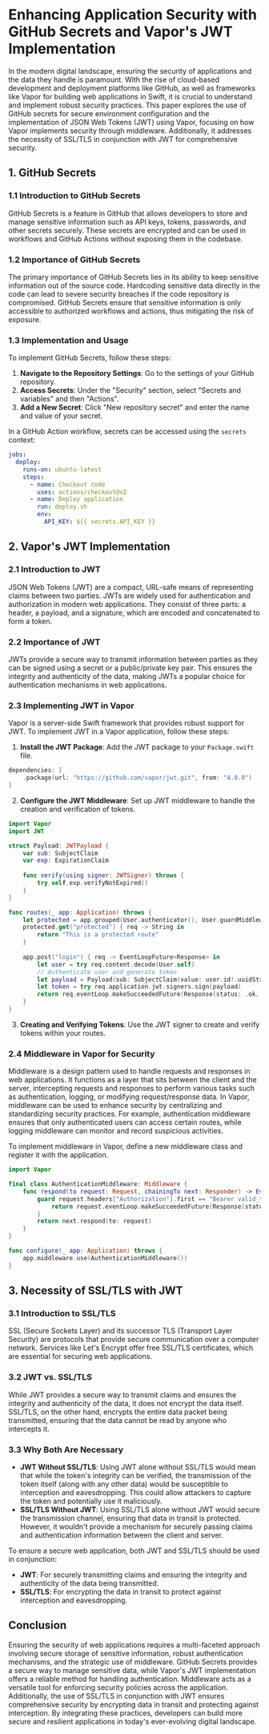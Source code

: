 # Enhancing Application Security with GitHub Secrets and Vapor's JWT Implementation

In the modern digital landscape, ensuring the security of applications and the data they handle is paramount. With the rise of cloud-based development and deployment platforms like GitHub, as well as frameworks like Vapor for building web applications in Swift, it is crucial to understand and implement robust security practices. This paper explores the use of GitHub secrets for secure environment configuration and the implementation of JSON Web Tokens (JWT) using Vapor, focusing on how Vapor implements security through middleware. Additionally, it addresses the necessity of SSL/TLS in conjunction with JWT for comprehensive security.

## 1. GitHub Secrets

### 1.1 Introduction to GitHub Secrets

GitHub Secrets is a feature in GitHub that allows developers to store and manage sensitive information such as API keys, tokens, passwords, and other secrets securely. These secrets are encrypted and can be used in workflows and GitHub Actions without exposing them in the codebase.

### 1.2 Importance of GitHub Secrets

The primary importance of GitHub Secrets lies in its ability to keep sensitive information out of the source code. Hardcoding sensitive data directly in the code can lead to severe security breaches if the code repository is compromised. GitHub Secrets ensure that sensitive information is only accessible to authorized workflows and actions, thus mitigating the risk of exposure.

### 1.3 Implementation and Usage

To implement GitHub Secrets, follow these steps:
1. **Navigate to the Repository Settings**: Go to the settings of your GitHub repository.
2. **Access Secrets**: Under the "Security" section, select "Secrets and variables" and then "Actions".
3. **Add a New Secret**: Click "New repository secret" and enter the name and value of your secret.

In a GitHub Action workflow, secrets can be accessed using the `secrets` context:
```yaml
jobs:
  deploy:
    runs-on: ubuntu-latest
    steps:
      - name: Checkout code
        uses: actions/checkout@v2
      - name: Deploy application
        run: deploy.sh
        env:
          API_KEY: ${{ secrets.API_KEY }}
```

## 2. Vapor's JWT Implementation

### 2.1 Introduction to JWT

JSON Web Tokens (JWT) are a compact, URL-safe means of representing claims between two parties. JWTs are widely used for authentication and authorization in modern web applications. They consist of three parts: a header, a payload, and a signature, which are encoded and concatenated to form a token.

### 2.2 Importance of JWT

JWTs provide a secure way to transmit information between parties as they can be signed using a secret or a public/private key pair. This ensures the integrity and authenticity of the data, making JWTs a popular choice for authentication mechanisms in web applications.

### 2.3 Implementing JWT in Vapor

Vapor is a server-side Swift framework that provides robust support for JWT. To implement JWT in a Vapor application, follow these steps:

1. **Install the JWT Package**: Add the JWT package to your `Package.swift` file.
```swift
dependencies: [
    .package(url: "https://github.com/vapor/jwt.git", from: "4.0.0")
]
```

2. **Configure the JWT Middleware**: Set up JWT middleware to handle the creation and verification of tokens.
```swift
import Vapor
import JWT

struct Payload: JWTPayload {
    var sub: SubjectClaim
    var exp: ExpirationClaim
    
    func verify(using signer: JWTSigner) throws {
        try self.exp.verifyNotExpired()
    }
}

func routes(_ app: Application) throws {
    let protected = app.grouped(User.authenticator(), User.guardMiddleware())
    protected.get("protected") { req -> String in
        return "This is a protected route"
    }
    
    app.post("login") { req -> EventLoopFuture<Response> in
        let user = try req.content.decode(User.self)
        // Authenticate user and generate token
        let payload = Payload(sub: SubjectClaim(value: user.id!.uuidString), exp: ExpirationClaim(value: .distantFuture))
        let token = try req.application.jwt.signers.sign(payload)
        return req.eventLoop.makeSucceededFuture(Response(status: .ok, body: .init(string: token)))
    }
}
```

3. **Creating and Verifying Tokens**: Use the JWT signer to create and verify tokens within your routes.

### 2.4 Middleware in Vapor for Security

Middleware is a design pattern used to handle requests and responses in web applications. It functions as a layer that sits between the client and the server, intercepting requests and responses to perform various tasks such as authentication, logging, or modifying request/response data. In Vapor, middleware can be used to enhance security by centralizing and standardizing security practices. For example, authentication middleware ensures that only authenticated users can access certain routes, while logging middleware can monitor and record suspicious activities.

To implement middleware in Vapor, define a new middleware class and register it with the application.
```swift
import Vapor

final class AuthenticationMiddleware: Middleware {
    func respond(to request: Request, chainingTo next: Responder) -> EventLoopFuture<Response> {
        guard request.headers["Authorization"].first == "Bearer valid_token" else {
            return request.eventLoop.makeSucceededFuture(Response(status: .unauthorized))
        }
        return next.respond(to: request)
    }
}

func configure(_ app: Application) throws {
    app.middleware.use(AuthenticationMiddleware())
}
```

## 3. Necessity of SSL/TLS with JWT

### 3.1 Introduction to SSL/TLS

SSL (Secure Sockets Layer) and its successor TLS (Transport Layer Security) are protocols that provide secure communication over a computer network. Services like Let's Encrypt offer free SSL/TLS certificates, which are essential for securing web applications.

### 3.2 JWT vs. SSL/TLS

While JWT provides a secure way to transmit claims and ensures the integrity and authenticity of the data, it does not encrypt the data itself. SSL/TLS, on the other hand, encrypts the entire data packet being transmitted, ensuring that the data cannot be read by anyone who intercepts it. 

### 3.3 Why Both Are Necessary

- **JWT Without SSL/TLS**: Using JWT alone without SSL/TLS would mean that while the token's integrity can be verified, the transmission of the token itself (along with any other data) would be susceptible to interception and eavesdropping. This could allow attackers to capture the token and potentially use it maliciously.
- **SSL/TLS Without JWT**: Using SSL/TLS alone without JWT would secure the transmission channel, ensuring that data in transit is protected. However, it wouldn't provide a mechanism for securely passing claims and authentication information between the client and server.

To ensure a secure web application, both JWT and SSL/TLS should be used in conjunction:

- **JWT**: For securely transmitting claims and ensuring the integrity and authenticity of the data being transmitted.
- **SSL/TLS**: For encrypting the data in transit to protect against interception and eavesdropping.

## Conclusion

Ensuring the security of web applications requires a multi-faceted approach involving secure storage of sensitive information, robust authentication mechanisms, and the strategic use of middleware. GitHub Secrets provides a secure way to manage sensitive data, while Vapor's JWT implementation offers a reliable method for handling authentication. Middleware acts as a versatile tool for enforcing security policies across the application. Additionally, the use of SSL/TLS in conjunction with JWT ensures comprehensive security by encrypting data in transit and protecting against interception. By integrating these practices, developers can build more secure and resilient applications in today's ever-evolving digital landscape.